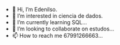 - 👋 Hi, I’m Edenilso.
- 👀 I’m interested in ciencia de dados.
- 🌱 I’m currently learning SQL...
- 💞️ I’m looking to collaborate on estudos...
- 📫 How to reach me 67991266663...

<!---
Ebrebello/Ebrebello is a ✨ special ✨ repository because its `README.md` (this file) appears on your GitHub profile.
You can click the Preview link to take a look at your changes.
--->
